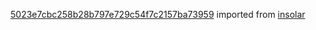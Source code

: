 [5023e7cbc258b28b797e729c54f7c2157ba73959](https://github.com/insolar/insolar/commit/5023e7cbc258b28b797e729c54f7c2157ba73959) imported from [insolar](https://github.com/insolar/insolar)
